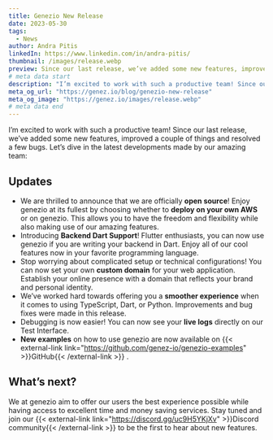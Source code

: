 ```yaml
---
title: Genezio New Release
date: 2023-05-30
tags:
  - News
author: Andra Pitis
linkedIn: https://www.linkedin.com/in/andra-pitis/
thumbnail: /images/release.webp
preview: Since our last release, we’ve added some new features, improved a couple of things and resolved a few bugs
# meta data start
description: "I’m excited to work with such a productive team! Since our last release, we’ve added some new features, improved a couple of things and resolved a few bugs. Let’s dive in the latest developments made by our amazing team"
meta_og_url: "https://genez.io/blog/genezio-new-release"
meta_og_image: "https://genez.io/images/release.webp"
# meta data end
---
```


<!-----

Yay, no errors, warnings, or alerts!

Conversion time: 0.338 seconds.


Using this Markdown file:

1. Paste this output into your source file.
2. See the notes and action items below regarding this conversion run.
3. Check the rendered output (headings, lists, code blocks, tables) for proper
   formatting and use a linkchecker before you publish this page.

Conversion notes:

* Docs to Markdown version 1.0β34
* Tue May 30 2023 03:48:08 GMT-0700 (PDT)
* Source doc: genezio New Release
----->


I’m excited to work with such a productive team! Since our last release, we’ve added some new features, improved a couple of things and resolved a few bugs. Let’s dive in the latest developments made by our amazing team:


## Updates



* We are thrilled to announce that we are officially **open source**! Enjoy genezio at its fullest by choosing whether to **deploy on your own AWS** or on genezio. This allows you to have the freedom and flexibility while also making use of our amazing features.
* Introducing **Backend Dart Support**! Flutter enthusiasts, you can now use genezio if you are writing your backend in Dart. Enjoy all of our cool features now in your favorite programming language.
* Stop worrying about complicated setup or technical configurations! You can now set your own **custom domain** for your web application. Establish your online presence with a domain that reflects your brand and personal identity.
* We’ve worked hard towards offering you a **smoother experience** when it comes to using TypeScript, Dart, or Python. Improvements and bug fixes were made in this release.
* Debugging is now easier! You can now see your **live logs** directly on our Test Interface.
* **New examples** on how to use genezio are now available on {{< external-link link="https://github.com/genez-io/genezio-examples" >}}GitHub{{< /external-link >}}
.  


## What’s next?

We at genezio aim to offer our users the best experience possible while having access to excellent time and money saving services. Stay tuned and join our {{< external-link link="https://discord.gg/uc9H5YKjXv" >}}Discord community{{< /external-link >}}
 to be the first to hear about new features.
